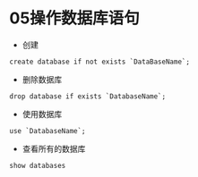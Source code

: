 # 05操作数据库语句

* 创建

```
create database if not exists `DataBaseName`;
```

* 删除数据库

```
drop database if exists `DatabaseName`;
```

* 使用数据库

```
use `DatabaseName`;
```

* 查看所有的数据库

```
show databases
```
